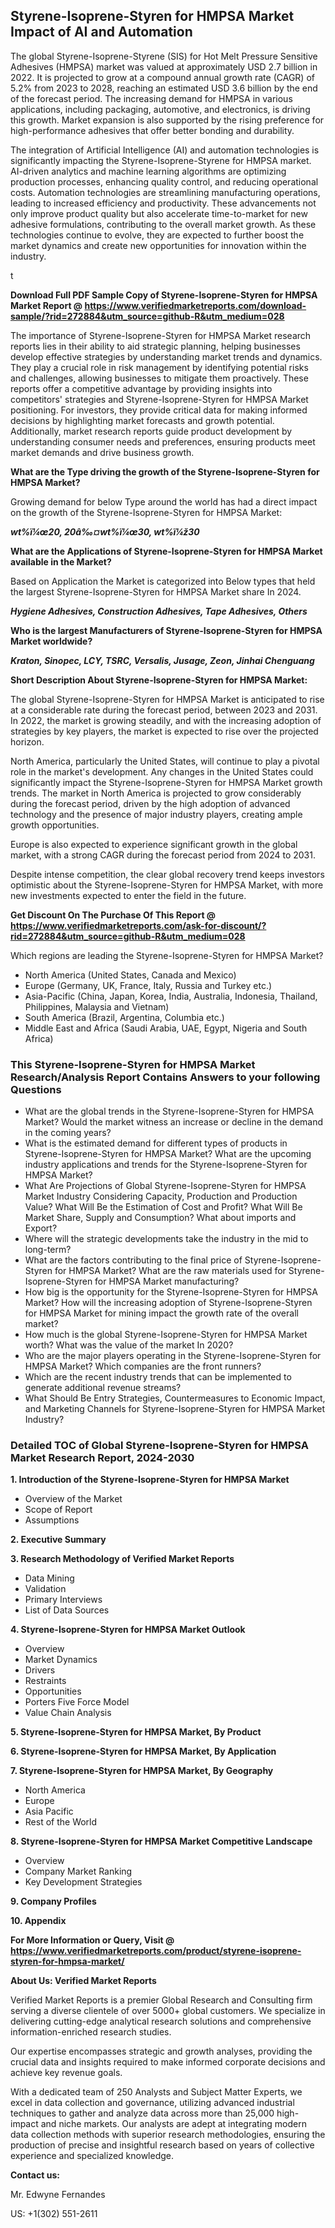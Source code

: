 <h2>Styrene-Isoprene-Styren for HMPSA Market Impact of AI and Automation</h2><p>The global Styrene-Isoprene-Styrene (SIS) for Hot Melt Pressure Sensitive Adhesives (HMPSA) market was valued at approximately USD 2.7 billion in 2022. It is projected to grow at a compound annual growth rate (CAGR) of 5.2% from 2023 to 2028, reaching an estimated USD 3.6 billion by the end of the forecast period. The increasing demand for HMPSA in various applications, including packaging, automotive, and electronics, is driving this growth. Market expansion is also supported by the rising preference for high-performance adhesives that offer better bonding and durability.</p><p>The integration of Artificial Intelligence (AI) and automation technologies is significantly impacting the Styrene-Isoprene-Styrene for HMPSA market. AI-driven analytics and machine learning algorithms are optimizing production processes, enhancing quality control, and reducing operational costs. Automation technologies are streamlining manufacturing operations, leading to increased efficiency and productivity. These advancements not only improve product quality but also accelerate time-to-market for new adhesive formulations, contributing to the overall market growth. As these technologies continue to evolve, they are expected to further boost the market dynamics and create new opportunities for innovation within the industry.</p>t</p><p id="" class=""><strong>Download Full PDF Sample Copy of Styrene-Isoprene-Styren for HMPSA Market Report @ <a href="https://www.verifiedmarketreports.com/download-sample/?rid=272884&utm_source=github-R&utm_medium=028" target="_blank">https://www.verifiedmarketreports.com/download-sample/?rid=272884&utm_source=github-R&utm_medium=028</a></strong></p><p>The importance of&nbsp;Styrene-Isoprene-Styren for HMPSA Market research reports lies in their ability to aid strategic planning, helping businesses develop effective strategies by understanding market trends and dynamics. They play a crucial role in risk management by identifying potential risks and challenges, allowing businesses to mitigate them proactively. These reports offer a competitive advantage by providing insights into competitors' strategies and Styrene-Isoprene-Styren for HMPSA Market positioning. For investors, they provide critical data for making informed decisions by highlighting market forecasts and growth potential. Additionally, market research reports guide product development by understanding consumer needs and preferences, ensuring products meet market demands and drive business growth.</p><p><strong>What are the&nbsp;Type driving the growth of the Styrene-Isoprene-Styren for HMPSA Market?</strong></p><p id="" class="">Growing demand for below Type around the world has had a direct impact on the growth of the Styrene-Isoprene-Styren for HMPSA Market:</p><em><strong>wt%ï¼œ20, 20â‰¤wt%ï¼œ30, wt%ï¼ž30</strong></em></p><strong>What are the&nbsp;Applications&nbsp;of Styrene-Isoprene-Styren for HMPSA Market available in the Market?</strong></p><p id="" class="">Based on Application the Market is categorized into Below types that held the largest Styrene-Isoprene-Styren for HMPSA Market share In 2024.</p><em><strong>Hygiene Adhesives, Construction Adhesives, Tape Adhesives, Others</strong></em></p><strong>Who is the largest Manufacturers of Styrene-Isoprene-Styren for HMPSA Market worldwide?</strong></p><p><em><strong>Kraton, Sinopec, LCY, TSRC, Versalis, Jusage, Zeon, Jinhai Chenguang</strong></em></p><p id="" class=""><strong>Short Description About Styrene-Isoprene-Styren for HMPSA Market:</strong></p><p>The global Styrene-Isoprene-Styren for HMPSA Market is anticipated to rise at a considerable rate during the forecast period, between 2023 and 2031. In 2022, the market is growing steadily, and with the increasing adoption of strategies by key players, the market is expected to rise over the projected horizon.</p><p>North America, particularly the United States, will continue to play a pivotal role in the market's development. Any changes in the United States could significantly impact the Styrene-Isoprene-Styren for HMPSA Market growth trends. The market in North America is projected to grow considerably during the forecast period, driven by the high adoption of advanced technology and the presence of major industry players, creating ample growth opportunities.</p><p>Europe is also expected to experience significant growth in the global market, with a strong CAGR during the forecast period from 2024 to 2031.</p><p>Despite intense competition, the clear global recovery trend keeps investors optimistic about the Styrene-Isoprene-Styren for HMPSA Market, with more new investments expected to enter the field in the future.</p><p id="" class=""><strong>Get Discount On The Purchase Of This Report @ <a href="https://www.verifiedmarketreports.com/ask-for-discount/?rid=272884&utm_source=github-R&utm_medium=028" target="_blank">https://www.verifiedmarketreports.com/ask-for-discount/?rid=272884&utm_source=github-R&utm_medium=028</a></strong></p>Which regions are leading the Styrene-Isoprene-Styren for HMPSA Market?</p><ul><li>North America (United States, Canada and Mexico)</li><li>Europe (Germany, UK, France, Italy, Russia and Turkey etc.)</li><li>Asia-Pacific (China, Japan, Korea, India, Australia, Indonesia, Thailand, Philippines, Malaysia and Vietnam)</li><li>South America (Brazil, Argentina, Columbia etc.)</li><li>Middle East and Africa (Saudi Arabia, UAE, Egypt, Nigeria and South Africa)</li></ul><h3 id="" class="">This Styrene-Isoprene-Styren for HMPSA Market Research/Analysis Report Contains Answers to your following Questions</h3><ul><li>What are the global trends in the Styrene-Isoprene-Styren for HMPSA Market? Would the market witness an increase or decline in the demand in the coming years?</li><li>What is the estimated demand for different types of products in Styrene-Isoprene-Styren for HMPSA Market? What are the upcoming industry applications and trends for the Styrene-Isoprene-Styren for HMPSA Market?</li><li>What Are Projections of Global Styrene-Isoprene-Styren for HMPSA Market Industry Considering Capacity, Production and Production Value? What Will Be the Estimation of Cost and Profit? What Will Be Market Share, Supply and Consumption? What about imports and Export?</li><li>Where will the strategic developments take the industry in the mid to long-term?</li><li>What are the factors contributing to the final price of Styrene-Isoprene-Styren for HMPSA Market? What are the raw materials used for Styrene-Isoprene-Styren for HMPSA Market manufacturing?</li><li>How big is the opportunity for the Styrene-Isoprene-Styren for HMPSA Market? How will the increasing adoption of Styrene-Isoprene-Styren for HMPSA Market for mining impact the growth rate of the overall market?</li><li>How much is the global Styrene-Isoprene-Styren for HMPSA Market worth? What was the value of the market In 2020?</li><li>Who are the major players operating in the Styrene-Isoprene-Styren for HMPSA Market? Which companies are the front runners?</li><li>Which are the recent industry trends that can be implemented to generate additional revenue streams?</li><li>What Should Be Entry Strategies, Countermeasures to Economic Impact, and Marketing Channels for Styrene-Isoprene-Styren for HMPSA Market Industry?</li></ul><h3 id="" class="">Detailed TOC of Global Styrene-Isoprene-Styren for HMPSA Market Research Report, 2024-2030</h3><p id="" class=""><strong>1. Introduction of the Styrene-Isoprene-Styren for HMPSA Market</strong></p><ul><li>Overview of the Market</li><li>Scope of Report</li><li>Assumptions</li></ul><p id="" class=""><strong>2. Executive Summary</strong></p><p id="" class=""><strong>3. Research Methodology of Verified Market Reports</strong></p><ul><li>Data Mining</li><li>Validation</li><li>Primary Interviews</li><li>List of Data Sources</li></ul><p id="" class=""><strong>4. Styrene-Isoprene-Styren for HMPSA Market Outlook</strong></p><ul><li>Overview</li><li>Market Dynamics</li><li>Drivers</li><li>Restraints</li><li>Opportunities</li><li>Porters Five Force Model</li><li>Value Chain Analysis</li></ul><p id="" class=""><strong>5. Styrene-Isoprene-Styren for HMPSA Market, By Product</strong></p><p id="" class=""><strong>6. Styrene-Isoprene-Styren for HMPSA Market, By Application</strong></p><p id="" class=""><strong>7. Styrene-Isoprene-Styren for HMPSA Market, By Geography</strong></p><ul><li>North America</li><li>Europe</li><li>Asia Pacific</li><li>Rest of the World</li></ul><p id="" class=""><strong>8. Styrene-Isoprene-Styren for HMPSA Market Competitive Landscape</strong></p><ul><li>Overview</li><li>Company Market Ranking</li><li>Key Development Strategies</li></ul><p id="" class=""><strong>9. Company Profiles</strong></p><p id="" class=""><strong>10. Appendix</strong></p><p id="" class=""><strong>For More Information or Query, Visit @ <a href="https://www.verifiedmarketreports.com/product/styrene-isoprene-styren-for-hmpsa-market/" target="_blank">https://www.verifiedmarketreports.com/product/styrene-isoprene-styren-for-hmpsa-market/</a></strong></p><p id="" class=""><strong>About Us: Verified Market Reports</strong></p><p id="" class="">Verified Market Reports is a premier Global Research and Consulting firm serving a diverse clientele of over 5000+ global customers. We specialize in delivering cutting-edge analytical research solutions and comprehensive information-enriched research studies.</p><p id="" class="">Our expertise encompasses strategic and growth analyses, providing the crucial data and insights required to make informed corporate decisions and achieve key revenue goals.</p><p id="" class="">With a dedicated team of 250 Analysts and Subject Matter Experts, we excel in data collection and governance, utilizing advanced industrial techniques to gather and analyze data across more than 25,000 high-impact and niche markets. Our analysts are adept at integrating modern data collection methods with superior research methodologies, ensuring the production of precise and insightful research based on years of collective experience and specialized knowledge.</p><p id="" class=""><strong>Contact us:</strong></p><p id="" class="">Mr. Edwyne Fernandes</p><p id="" class="">US: +1(302) 551-2611</p>